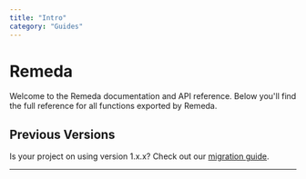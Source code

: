 ```yaml
---
title: "Intro"
category: "Guides"
---
```


# Remeda

Welcome to the Remeda documentation and API reference. Below you'll find the
full reference for all functions exported by Remeda.

## Previous Versions

Is your project on using version 1.x.x? Check out our [migration guide](/v1#migration-intro).

---
